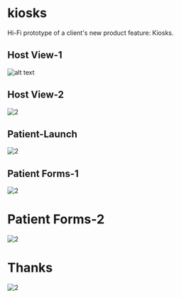 # kiosks
Hi-Fi prototype of a client's new product feature: Kiosks. 


## Host View-1
![alt text][safari1]

[safari1]: https://cloud.githubusercontent.com/assets/11837845/15555705/8c7592cc-228f-11e6-9c6f-f195756d59b4.png

## Host View-2
![2][safari2]

[safari2]:https://cloud.githubusercontent.com/assets/11837845/15555707/8c7744dc-228f-11e6-8be6-7e359673342a.png

## Patient-Launch
![2][chrome]

[chrome]:https://cloud.githubusercontent.com/assets/11837845/15555703/8c74d242-228f-11e6-9c8c-4602bdca120a.png

## Patient Forms-1
![2][chrome2]

[chrome2]:https://cloud.githubusercontent.com/assets/11837845/15555708/8c783e1e-228f-11e6-9844-e9c37b1232f6.png

# Patient Forms-2
![2][forms]

[forms]:https://cloud.githubusercontent.com/assets/11837845/15555706/8c7617a6-228f-11e6-97cf-e1af684d4567.png

# Thanks
![2][sketch]

[sketch]:https://cloud.githubusercontent.com/assets/11837845/15555709/8c84dc0a-228f-11e6-90b4-7a8e5af012a0.png
